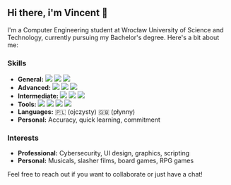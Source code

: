 ## Hi there, i'm Vincent 👋

I'm a Computer Engineering student at Wrocław University of Science and Technology, currently pursuing my Bachelor's degree. Here's a bit about me:

### Skills
- **General:** 
  <img src="https://simpleicons.org/?modal=icon&q=cplusplus"   /> 
  <img src="https://simpleicons.org/?modal=icon&q=cplusplus"   /> 
  <img src="https://simpleicons.org/?modal=icon&q=cplusplus"   />
- **Advanced:** 
  <img src="https://img.shields.io/badge/C-00599C?style=for-the-badge&logo=c&logoColor=white"   /> 
  <img src="https://img.shields.io/badge/C%2B%2B-00599C?style=for-the-badge&logo=c%2B%2B&logoColor=white"   /> 
  <img src="https://img.shields.io/badge/Python-FFD43B?style=for-the-badge&logo=python&logoColor=blue"   />
- **Intermediate:** 
  <img src="https://img.shields.io/badge/GNU%20Bash-4EAA25?style=for-the-badge&logo=GNU%20Bash&logoColor=white"   /> 
  <img src="https://img.shields.io/badge/HTML5-E34F26?style=for-the-badge&logo=html5&logoColor=white"   /> 
  <img src="https://img.shields.io/badge/CSS3-1572B6?style=for-the-badge&logo=css3&logoColor=white"   />
- **Tools:** 
  <img src="https://raw.githubusercontent.com/marwin1991/profile-technology-icons/refs/heads/main/icons/git.png"   /> 
  <img src="https://raw.githubusercontent.com/marwin1991/profile-technology-icons/refs/heads/main/icons/docker.png"   /> 
  <img src="https://simpleicons.org/?modal=icon&q=wireshark"   /> 
  <img src="https://raw.githubusercontent.com/marwin1991/profile-technology-icons/refs/heads/main/icons/figma.png"   />
- **Languages:** 🇵🇱 (ojczysty) 🇬🇧 (płynny)
- **Personal:** Accuracy, quick learning, commitment

### Interests
- **Professional:** Cybersecurity, UI design, graphics, scripting
- **Personal:** Musicals, slasher films, board games, RPG games

Feel free to reach out if you want to collaborate or just have a chat!
